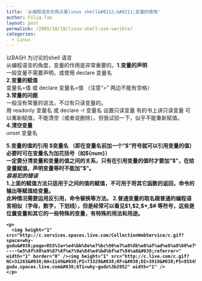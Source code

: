 ```yaml
---
title: '从编程语言的观点看linux shell&#8212;&#8211;变量的使用'
author: Filia.Tao
layout: post
permalink: /2005/10/19/linux-shell-use-varible/
categories:
  - Linux
---
```

<div>
  以BASH 为讨论的shell 语言<br /> 从编程语言的角度，变量的作用是非常重要的。<strong>1.变量的声明</strong><br /> 一般变量不需要声明，或使用 declare 变量名<br /> <strong>2.变量的赋值</strong><br /> 变量名=值 或 declare 变量名=值 （注意“=” 两边不能有空格）<br /> <strong>3.常量的问题</strong><br /> 一般没有常量的说法，不过有只读变量的。<br /> 用 readonly 变量名 或 declare -r 变量名 设置只读变量 有的书上讲只读变量 可以重新赋值，不能清空（或者说删除）。但我试验一下，似乎不能重新赋值。<br /> <strong>4.清空变量</strong><br /> unset 变量名 <strong /> </p> 
  
  <p>
    <strong>5.变量的值的引用</strong> $变量名 （即在变量名前加一个”$”符号就可以引用变量的值）必要时可在变量名为加花括号（如${num}）<br /> 一定要分清变量和变量的值之间的关系，只有在引用变量的值时才要加”$”，在给变量赋值，声明变量等时不能加”$”。<br /> <em>容易犯的错误</em><br /> 1.上面的赋值方法只适用于之间的值的赋值，不可用于将其它函数的返回，命令的输出等赋值给变量。<br /> 此种情况需要运用反引用，命令替换等方法。 2.普通变量的取名跟普通的编程语言相似（字母，数字，下划线），但是经常可以看见$1,$2,$*,$# 等符号，这些是位置变量和其它的一些特殊的变量，有特殊的用法和用途。</div> 
    
    <p>
      <img height="1" src="http://c.services.spaces.live.com/CollectionWebService/c.gif?space=why-gudu&#038;page=RSS%3a+%e4%bb%8e%e7%bc%96%e7%a8%8b%e8%af%ad%e8%a8%80%e7%9a%84%e8%a7%82%e7%82%b9%e7%9c%8blinux+shell-----%e5%8f%98%e9%87%8f%e7%9a%84%e4%bd%bf%e7%94%a8&#038;referrer=" width="1" border="0" /><img height="1" src="http://c.live.com/c.gif?NC=31263&#038;NA=1149&#038;PI=73329&#038;RF=&#038;DI=3919&#038;PS=85545&#038;TP=why-gudu.spaces.live.com&#038;GT1=why-gudu%3b2052" width="1" />
    </p>

